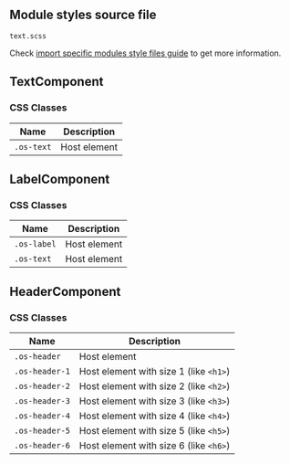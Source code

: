## Module styles source file

`text.scss`

Check [import specific modules style files guide](https://github.com/dreyliky/ngx-os/blob/master/src/app/library/docs/guides/import-specific-modules-style-files.md)
to get more information.

## TextComponent

### CSS Classes
| Name          | Description                       |
| ------------- | --------------------------------- |
| `.os-text`    | Host element                      |

## LabelComponent

### CSS Classes
| Name           | Description                       |
| -------------- | --------------------------------- |
| `.os-label`    | Host element                      |
| `.os-text`     | Host element                      |

## HeaderComponent

### CSS Classes
| Name           | Description                            |
| -------------- | -------------------------------------- |
| `.os-header`   | Host element                           |
| `.os-header-1` | Host element with size 1 (like `<h1>`) |
| `.os-header-2` | Host element with size 2 (like `<h2>`) |
| `.os-header-3` | Host element with size 3 (like `<h3>`) |
| `.os-header-4` | Host element with size 4 (like `<h4>`) |
| `.os-header-5` | Host element with size 5 (like `<h5>`) |
| `.os-header-6` | Host element with size 6 (like `<h6>`) |
